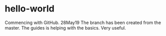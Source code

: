 # hello-world
Commencing with GitHub. 28May19
The branch has been created from the master. The guides is helping with the basics. Very useful.
